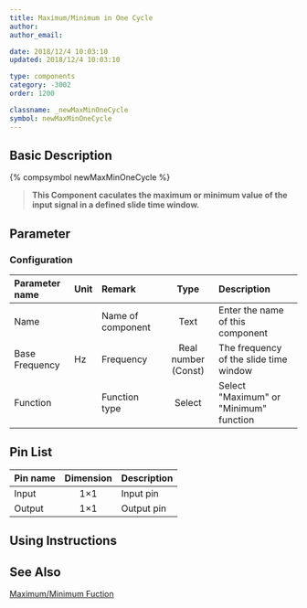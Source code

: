 ```yaml
---
title: Maximum/Minimum in One Cycle
author:
author_email:

date: 2018/12/4 10:03:10
updated: 2018/12/4 10:03:10

type: components
category: -3002
order: 1200

classname: _newMaxMinOneCycle
symbol: newMaxMinOneCycle
---
```


## Basic Description

{% compsymbol newMaxMinOneCycle %}

> **This Component caculates the maximum or minimum value of the input signal in a defined slide time window.**

## Parameter

### Configuration

| Parameter name | Unit | Remark            |        Type         | Description                            |
| :------------- | :--- | :---------------- | :-----------------: | :------------------------------------- |
| Name           |      | Name of component |        Text         | Enter the name of this component       |
| Base Frequency | Hz   | Frequency         | Real number (Const) | The frequency of the slide time window |
| Function       |      | Function type     |       Select        | Select "Maximum" or "Minimum" function |

## Pin List

| Pin name | Dimension | Description |
| :------- | :-------: | :---------- |
| Input    |    1×1    | Input pin   |
| Output   |    1×1    | Output pin  |

## Using Instructions

## See Also

[Maximum/Minimum Fuction](comp_newMaxMin.html)
